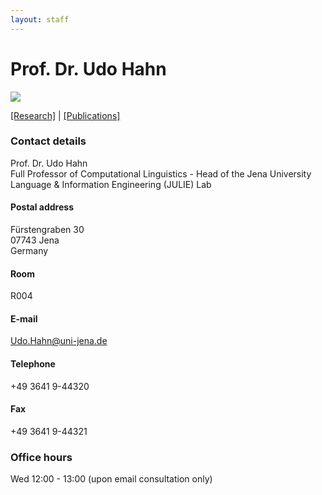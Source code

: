 ```yaml
---
layout: staff
---
```


# Prof. Dr. Udo Hahn

<div class="portrait">
  <img src="http://www.julielab.de/coling_multimedia/de/img/staff/2016/udo_hahn-width-188-height-242.jpg">
</div>

[[Research]](https://julielab.github.io/web/staff/Hahn/research.html)
| [[Publications]](https://julielab.github.io/web/staff/Hahn/publication.html)

### Contact details
Prof. Dr. Udo Hahn<br/>
Full Professor of Computational Linguistics - Head of the Jena University Language & Information Engineering (JULIE) Lab

#### Postal address
Fürstengraben 30<br/>
07743 Jena<br/>
Germany

#### Room
R004

#### E-mail
[Udo.Hahn@uni-jena.de](mailto:Udo.Hahn@uni-jena.de)

#### Telephone
+49 3641 9-44320

#### Fax
+49 3641 9-44321

### Office hours
Wed 12:00 - 13:00 (upon email consultation only)
